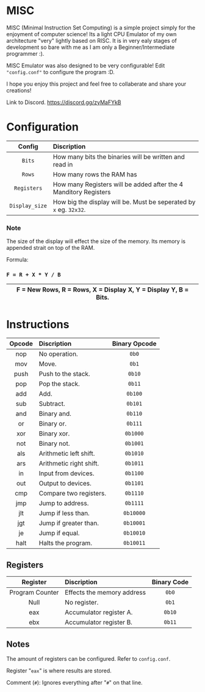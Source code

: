 # MISC
MISC (Minimal Instruction Set Computing) is a simple project simply for the enjoyment of computer science! Its a light CPU Emulator of my own architecture "very" lightly based on RISC. It is in very ealy stages of development so bare with me as I am only a Beginner/Intermediate programmer :).

MISC Emulator was also designed to be very configurable! Edit `"config.conf"` to configure the program :D.

I hope you enjoy this project and feel free to collaberate and share your creations!

Link to Discord.
https://discord.gg/zyMaFYkB

# Configuration

| Config | Discription |
| :---: | :---|
| `Bits` | How many bits the binaries will be written and read in |
| `Rows` | How many rows the RAM has |
| `Registers` | How many Registers will be added after the 4 Manditory Registers |
| `Display_size` | How big the display will be. Must be seperated by `x` eg. `32x32`. |

### Note
The size of the display will effect the size of the memory. Its memory is appended strait on top of the RAM.

Formula:

### `F = R + X * Y / B`


| F = New Rows, R = Rows, X = Display X, Y = Display Y, B = Bits. |
| --- |

# Instructions
| Opcode | Discription | Binary Opcode |
| :---: | :--- | :---: |
| nop | No operation. | `0b0` |
| mov | Move. | `0b1` |
| push | Push to the stack. | `0b10` |
| pop | Pop the stack. | `0b11` |
| add | Add. | `0b100` |
| sub | Subtract. | `0b101` |
| and | Binary and. | `0b110` |
| or | Binary or. | `0b111` |
| xor | Binary xor. | `0b1000` |
| not | Binary not. | `0b1001` |
| als | Arithmetic left shift. | `0b1010` |
| ars | Arithmetic right shift. | `0b1011` |
| in  | Input from devices. | `0b1100` |
| out | Output to devices. | `0b1101` |
| cmp | Compare two registers. | `0b1110` |
| jmp | Jump to address. | `0b1111` |
| jlt | Jump if less than.  | `0b10000` |
| jgt | Jump if greater than. | `0b10001` |
| je | Jump if equal. | `0b10010` |
| halt | Halts the program. | `0b10011` |


## Registers
| Register | Discription | Binary Code |
| :---: | :--- | :---: |
| Program Counter | Effects the memory address | `0b0` |
| Null | No register. | `0b1` |
| eax | Accumulator register A. | `0b10` |
| ebx | Accumulator register B. | `0b11` |

## Notes

The amount of registers can be configured. Refer to `config.conf`.

Register "`eax`" is where results are stored.

Comment (`#`): Ignores everything after "`#`" on that line.
